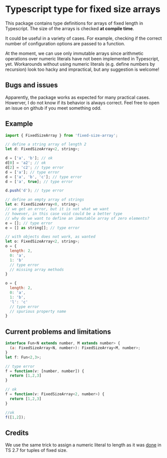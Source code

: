 # Typescript type for fixed size arrays

This package contains type definitions for arrays of fixed length in Typescript.
The size of the arrays is checked **at compile time**.

It could be useful in a variety of cases. For example, checking if the correct number of
configuration options are passed to a function.

At the moment, we can use only immutable arrays since arithmetic operations over numeric literals have not been implemented in Typescript, yet.
Workarounds without using numeric literals (e.g. define numbers by recursion) look too hacky and impractical, but any suggestion is welcome!

## Bugs and issues

Apparently, the package works as expected for many practical cases.
Howerver, I do not know if its behavior is always correct.
Feel free to open an issue on github if you meet something odd.

## Example

```javascript
import { FixedSizeArray } from 'fixed-size-array';

// define a string array of length 2
let d: FixedSizeArray<2, string>;

d = ['a', 'b']; // ok
d[0] = 'a2'; // ok
d[2] = 'c2'; // type error
d = ['a']; // type error
d = ['a', 'b', 'c']; // type error
d = ['a', true]; // type error

d.push('d'); // type error       

// define an empty array of strings            
let e: FixedSizeArray<0, string>;
// we get an error, but it is not what we want
// however, in this case void could be a better type
// why do we want to define an immutable array of zero elements?                    
e = []; // type error
e = [] as string[]; // type error

// with objects does not work, as wanted
let o: FixedSizeArray<2, string>;
o = {
  length: 2,
  0: 'a',
  1: 'b'
  // type error
  // missing array methods
}

o = {
  length: 2,
  0: 'a',
  1: 'b',
  'l': 'c'
  // type error
  // spurious property name
}

```

## Current problems and limitations

```javascript
interface Fun<N extends number, M extends number> {
  (a: FixedSizeArray<N, number>): FixedSizeArray<M, number>;
}
let f: Fun<2,3>;

// type error
f = function(v: [number, number]) {
  return [1,2,3]
}

// ok
f = function(v: FixedSizeArray<2, number>) {
  return [1,2,3]
}

//ok
f([1,2]);
```

## Credits

We use the same trick to assign a numeric literal to length as it was [done](https://github.com/Microsoft/TypeScript/pull/17765) in TS 2.7 for tuples of fixed size.
